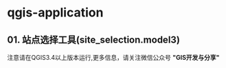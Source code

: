# qgis-application
## 01. 站点选择工具(site_selection.model3)
注意请在QGIS3.4以上版本运行,更多信息，请关注微信公众号 <B>"GIS开发与分享"</B>       